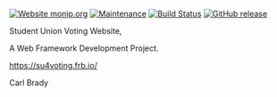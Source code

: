 [![Website monip.org](https://img.shields.io/website-up-down-green-red/http/monip.org.svg)](https://su4voting.frb.io/) 
[![Maintenance](https://img.shields.io/badge/Maintained%3F-yes-green.svg)](https://github.com/B00084475/SUVoting/commits/master)
[![Build Status](https://travis-ci.com/B00084475/SUVoting.svg?token=JpsKjP1oNsRGd8rDzwGK&branch=master)](https://travis-ci.com/B00084475/SUVoting)
[![GitHub release](https://img.shields.io/github/release/Naereen/StrapDown.js.svg)](https://GitHub.com/B00084475/SUVoting/releases/)

Student Union Voting Website, 

A Web Framework Development Project.

https://su4voting.frb.io/

Carl Brady
